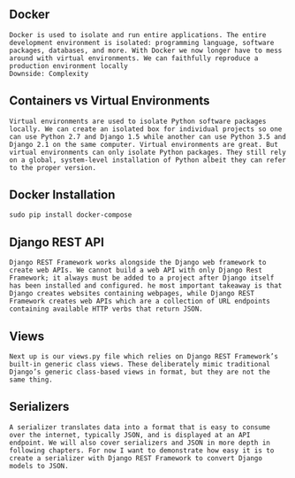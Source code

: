## Docker 

    Docker is used to isolate and run entire applications. The entire development environment is isolated: programming language, software packages, databases, and more. With Docker we now longer have to mess around with virtual environments. We can faithfully reproduce a production environment locally
    Downside: Complexity

## Containers vs Virtual Environments

    Virtual environments are used to isolate Python software packages locally. We can create an isolated box for individual projects so one can use Python 2.7 and Django 1.5 while another can use Python 3.5 and Django 2.1 on the same computer. Virtual environments are great. But virtual environments can only isolate Python packages. They still rely on a global, system-level installation of Python albeit they can refer to the proper version.

## Docker Installation

    sudo pip install docker-compose

## Django REST API

    Django REST Framework works alongside the Django web framework to create web APIs. We cannot build a web API with only Django Rest Framework; it always must be added to a project after Django itself has been installed and configured. he most important takeaway is that Django creates websites containing webpages, while Django REST Framework creates web APIs which are a collection of URL endpoints containing available HTTP verbs that return JSON.

## Views 

    Next up is our views.py file which relies on Django REST Framework’s built-in generic class views. These deliberately mimic traditional Django’s generic class-based views in format, but they are not the same thing.

## Serializers 

    A serializer translates data into a format that is easy to consume over the internet, typically JSON, and is displayed at an API endpoint. We will also cover serializers and JSON in more depth in following chapters. For now I want to demonstrate how easy it is to create a serializer with Django REST Framework to convert Django models to JSON.

